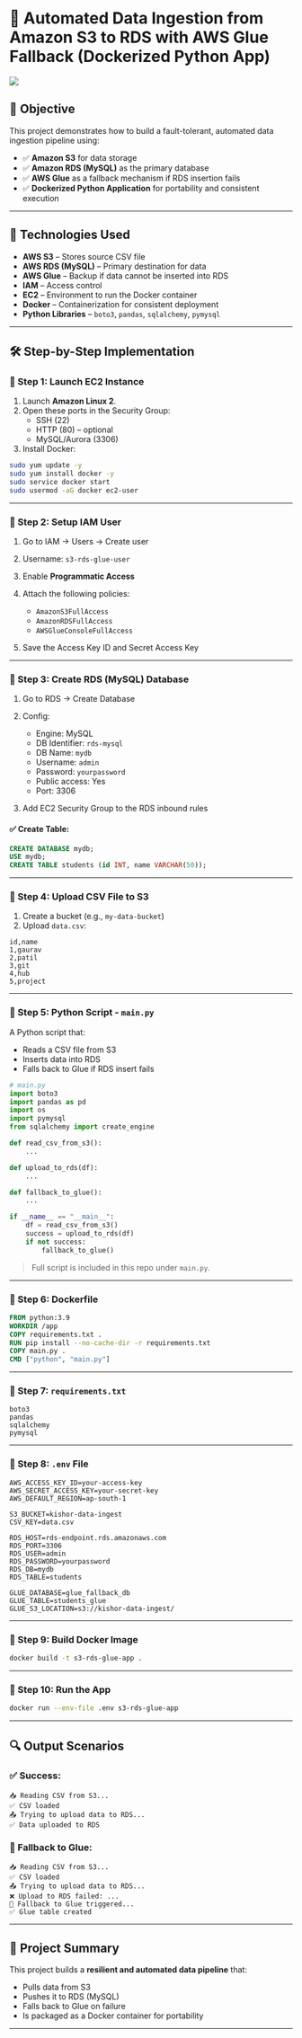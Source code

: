 
# 📘 Automated Data Ingestion from Amazon S3 to RDS with AWS Glue Fallback (Dockerized Python App)
![](https://github.com/gaurav3972/S3-to-RDS-with-Glue-Fallback-using-Dockerized-Python-App/blob/main/images/0.0.0.png)
## 🎯 Objective

This project demonstrates how to build a fault-tolerant, automated data ingestion pipeline using:

- ✅ **Amazon S3** for data storage
- ✅ **Amazon RDS (MySQL)** as the primary database
- ✅ **AWS Glue** as a fallback mechanism if RDS insertion fails
- ✅ **Dockerized Python Application** for portability and consistent execution

---

## 🧰 Technologies Used

- **AWS S3** – Stores source CSV file  
- **AWS RDS (MySQL)** – Primary destination for data  
- **AWS Glue** – Backup if data cannot be inserted into RDS  
- **IAM** – Access control  
- **EC2** – Environment to run the Docker container  
- **Docker** – Containerization for consistent deployment  
- **Python Libraries** – `boto3`, `pandas`, `sqlalchemy`, `pymysql`

---

## 🛠️ Step-by-Step Implementation

### 🔹 Step 1: Launch EC2 Instance
1. Launch **Amazon Linux 2**.
2. Open these ports in the Security Group:
   - SSH (22)
   - HTTP (80) – optional
   - MySQL/Aurora (3306)
3. Install Docker:
```bash
sudo yum update -y
sudo yum install docker -y
sudo service docker start
sudo usermod -aG docker ec2-user
````

---

### 🔹 Step 2: Setup IAM User

1. Go to IAM → Users → Create user
2. Username: `s3-rds-glue-user`
3. Enable **Programmatic Access**
4. Attach the following policies:

   * `AmazonS3FullAccess`
   * `AmazonRDSFullAccess`
   * `AWSGlueConsoleFullAccess`
5. Save the Access Key ID and Secret Access Key

---

### 🔹 Step 3: Create RDS (MySQL) Database

1. Go to RDS → Create Database
2. Config:

   * Engine: MySQL
   * DB Identifier: `rds-mysql`
   * DB Name: `mydb`
   * Username: `admin`
   * Password: `yourpassword`
   * Public access: Yes
   * Port: 3306
3. Add EC2 Security Group to the RDS inbound rules

#### ✅ Create Table:

```sql
CREATE DATABASE mydb;
USE mydb;
CREATE TABLE students (id INT, name VARCHAR(50));
```

---

### 🔹 Step 4: Upload CSV File to S3

1. Create a bucket (e.g., `my-data-bucket`)
2. Upload `data.csv`:

```csv
id,name
1,gaurav
2,patil
3,git
4,hub
5,project
```

---

### 🔹 Step 5: Python Script - `main.py`

A Python script that:

* Reads a CSV file from S3
* Inserts data into RDS
* Falls back to Glue if RDS insert fails

```python
# main.py
import boto3
import pandas as pd
import os
import pymysql
from sqlalchemy import create_engine

def read_csv_from_s3():
    ...

def upload_to_rds(df):
    ...

def fallback_to_glue():
    ...

if __name__ == "__main__":
    df = read_csv_from_s3()
    success = upload_to_rds(df)
    if not success:
        fallback_to_glue()
```

> Full script is included in this repo under `main.py`.

---

### 🔹 Step 6: Dockerfile

```dockerfile
FROM python:3.9
WORKDIR /app
COPY requirements.txt .
RUN pip install --no-cache-dir -r requirements.txt
COPY main.py .
CMD ["python", "main.py"]
```

---

### 🔹 Step 7: `requirements.txt`

```text
boto3
pandas
sqlalchemy
pymysql
```

---

### 🔹 Step 8: `.env` File

```env
AWS_ACCESS_KEY_ID=your-access-key
AWS_SECRET_ACCESS_KEY=your-secret-key
AWS_DEFAULT_REGION=ap-south-1

S3_BUCKET=kishor-data-ingest
CSV_KEY=data.csv

RDS_HOST=rds-endpoint.rds.amazonaws.com
RDS_PORT=3306
RDS_USER=admin
RDS_PASSWORD=yourpassword
RDS_DB=mydb
RDS_TABLE=students

GLUE_DATABASE=glue_fallback_db
GLUE_TABLE=students_glue
GLUE_S3_LOCATION=s3://kishor-data-ingest/
```

---

### 🔹 Step 9: Build Docker Image

```bash
docker build -t s3-rds-glue-app .
```

---

### 🔹 Step 10: Run the App

```bash
docker run --env-file .env s3-rds-glue-app
```

---

## 🔍 Output Scenarios

### ✅ Success:

```
📥 Reading CSV from S3...
✅ CSV loaded  
📤 Trying to upload data to RDS...
✅ Data uploaded to RDS
```

### 🔁 Fallback to Glue:

```
📥 Reading CSV from S3...
✅ CSV loaded  
📤 Trying to upload data to RDS...
❌ Upload to RDS failed: ...
🔁 Fallback to Glue triggered...
✅ Glue table created
```

---

## 📝 Project Summary

This project builds a **resilient and automated data pipeline** that:

* Pulls data from S3
* Pushes it to RDS (MySQL)
* Falls back to Glue on failure
* Is packaged as a Docker container for portability

---

